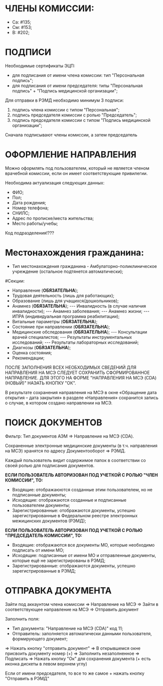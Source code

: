 # ЧЛЕНЫ КОМИССИИ:
- Са: #135;
- См: #153;
- В: #202;

# ПОДПИСИ

Необходимые сертификаты ЭЦП:
- для подписания от имени члена комиссии: тип "Персональная подпись";
- для подписания от имени председателя: типы "Персональная подпись" + "Подпись медицинской организации";

Для отправки в РЭМД необходимо минимум 3 подписи:
1. подпись члена комиссии с типом "Персональная";
2. подпись председателя комиссии с ролью "Председатель";
3. подпись председателя комиссии с типом "Подпись медицинской организации";

Сначала подписывают члены комиссии, а затем председатель


# ОФОРМЛЕНИЕ НАПРАВЛЕНИЯ

Можно оформлять под пользователем, который не является членом врачебной комиссии, если он имеет соответствующие привилегии.

Необходима актуализация следующих данных:
- ФИО;
- Пол;
- Дата рождения;
- Номер телефона;
- СНИЛС;
- Адрес по прописке/места жительства;
- Место работы/учебы;

Код подразделения!???


# Местонахождения гражданина:
- Тип местонахождения гражданина - Амбулаторно-поликлиническое учреждение (остальное подтянется автоматически);


#Секции:
- Направление (**ОБЯЗАТЕЛЬНА**);
- Трудовая деятельность (лишь для работающих);
- Образование (лишь для учащихся/дошкольников);
- Анамнез (**ОБЯЗАТЕЛЬНА**);
--- Инвалидность (в случае наличия инвалидности);
--- Анамнез заболевания;
--- Анамнез жизни;
--- ИПРА (индивидуальная программа реабилитации);
- Витальные параметры (**ОБЯЗАТЕЛЬНА**);
- Состояние при направлении (**ОБЯЗАТЕЛЬНА**);
- Медицинские обследования (**ОБЯЗАТЕЛЬНА**);
--- Консультации врачей специалистов;
--- Результаты инструментальных исследований;
--- Результаты лабораторных исследований;
- Диагнозы (**ОБЯЗАТЕЛЬНА**);
- Оценка состояния;
- Рекомендации;

ПОСЛЕ ЗАПОЛНЕНИЯ ВСЕХ НЕОБХОДИМЫХ СВЕДЕНИЙ ДЛЯ НАПРАВЛЕНИЯ НА МСЭ СЛЕДУЕТ СОХРАНИТЬ СФОРМИРОВАННОЕ НАПРАВЛЕНИЕ. ДЛЯ ЭТОГО НА ФОРМЕ "НАПРАВЛЕНИЯ НА МСЭ (CDA) (НОВЫЙ)" НАЭАТЬ КНОПКУ "ОК".

В результате сохранения направления на МСЭ в окне «Обращение дата открытия – дата закрытия» в разделе «Направления» сохранится запись о случае, в котором создано направлении на МСЭ.


# ПОИСК ДОКУМЕНТОВ

Фильтр: Тип документов АЭМ  => Направление на МСЭ (CDA).

Сохраненные электронные медицинские документы (в т.ч. направления на МСЭ) хранятся по адресу Документооборот => РЭМД.

Каждый пользователь видит содержимое папок в соответствии со своей ролью для подписания документов.



**ЕСЛИ ПОЛЬЗОВАТЕЛЬ АВТОРИЗОВАН ПОД УЧЕТКОЙ С РОЛЬЮ "ЧЛЕН КОМИССИИ", ТО:**
- Входящие: отображаюются созданные этим пользователем, но не подписанные документы;
- Исходящие: отображаются созданные и подписанные пользователем документы;
- Зарегистрированные: отображаются документы, успешно зарегистрированные в Федеральном реестре электронных межицинских документов (РЭМД);

**ЕСЛИ ПОЛЬЗОВАТЕЛЬ АВТОРИЗОВАН ПОД УЧЕТКОЙ С РОЛЬЮ "ПРЕДСЕДАТЕЛЬ КОМИССИИ", ТО:**
- Входящие: отображаются все документы МО, которые необходимо подписать от имени МО;
- Исходящие: подписанные от имени МО и отправленные документы, которые ещё не зарегистрированы в РЭМД;
- Зарегистрированные: отображаются документы, успешно зарегистрированные в РЭМД;


# ОТПРАВКА ДОКУМЕНТА

Зайти под аккаунтом члена комиссии => Направление на МСЭ => Зайти в соответствующее направление на МСЭ => Отправить документ

Заполнить поля:
- Тип документа: "Направление на МСЭ (CDA)" код 11;
- Отправитель: заполняется автоматически данными пользователя, формирующего документ;

 => Нажать кнопку "отправить документ"  => В открывшемся окне присвоить документу номер (+)  => Заполнить незаполненное  => Подписать  => Нажать кнопку "Ок" для сохранения документа (+ есть иконка дискеты в левом верхнем углу)

Если от имени председателя, то все то же самое + нажать кнопку "Отправить в РЭМД"
